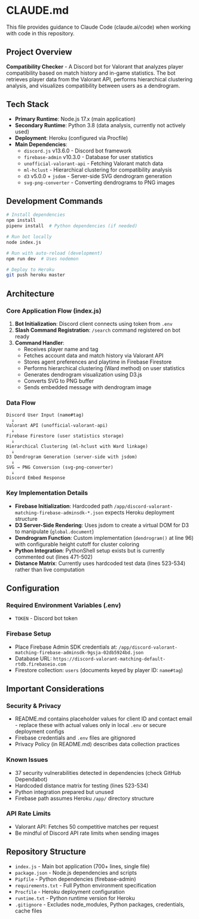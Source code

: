 # CLAUDE.md

This file provides guidance to Claude Code (claude.ai/code) when working with code in this repository.

## Project Overview

**Compatibility Checker** - A Discord bot for Valorant that analyzes player compatibility based on match history and in-game statistics. The bot retrieves player data from the Valorant API, performs hierarchical clustering analysis, and visualizes compatibility between users as a dendrogram.

## Tech Stack

- **Primary Runtime**: Node.js 17.x (main application)
- **Secondary Runtime**: Python 3.8 (data analysis, currently not actively used)
- **Deployment**: Heroku (configured via Procfile)
- **Main Dependencies**:
  - `discord.js` v13.6.0 - Discord bot framework
  - `firebase-admin` v10.3.0 - Database for user statistics
  - `unofficial-valorant-api` - Fetching Valorant match data
  - `ml-hclust` - Hierarchical clustering for compatibility analysis
  - `d3` v5.0.0 + `jsdom` - Server-side SVG dendrogram generation
  - `svg-png-converter` - Converting dendrograms to PNG images

## Development Commands

```bash
# Install dependencies
npm install
pipenv install  # Python dependencies (if needed)

# Run bot locally
node index.js

# Run with auto-reload (development)
npm run dev  # Uses nodemon

# Deploy to Heroku
git push heroku master
```

## Architecture

### Core Application Flow (index.js)

1. **Bot Initialization**: Discord client connects using token from `.env`
2. **Slash Command Registration**: `/search` command registered on bot ready
3. **Command Handler**:
   - Receives player name and tag
   - Fetches account data and match history via Valorant API
   - Stores agent preferences and playtime in Firebase Firestore
   - Performs hierarchical clustering (Ward method) on user statistics
   - Generates dendrogram visualization using D3.js
   - Converts SVG to PNG buffer
   - Sends embedded message with dendrogram image

### Data Flow

```
Discord User Input (name#tag)
  ↓
Valorant API (unofficial-valorant-api)
  ↓
Firebase Firestore (user statistics storage)
  ↓
Hierarchical Clustering (ml-hclust with Ward linkage)
  ↓
D3 Dendrogram Generation (server-side with jsdom)
  ↓
SVG → PNG Conversion (svg-png-converter)
  ↓
Discord Embed Response
```

### Key Implementation Details

- **Firebase Initialization**: Hardcoded path `/app/discord-valorant-matching-firebase-adminsdk-*.json` expects Heroku deployment structure
- **D3 Server-Side Rendering**: Uses jsdom to create a virtual DOM for D3 to manipulate (`global.document`)
- **Dendrogram Function**: Custom implementation (`dendrogram()` at line 96) with configurable height cutoff for cluster coloring
- **Python Integration**: PythonShell setup exists but is currently commented out (lines 471-502)
- **Distance Matrix**: Currently uses hardcoded test data (lines 523-534) rather than live computation

## Configuration

### Required Environment Variables (.env)

- `TOKEN` - Discord bot token

### Firebase Setup

- Place Firebase Admin SDK credentials at: `/app/discord-valorant-matching-firebase-adminsdk-9gsja-02db5924bd.json`
- Database URL: `https://discord-valorant-matching-default-rtdb.firebaseio.com`
- Firestore collection: `users` (documents keyed by player ID: `name#tag`)

## Important Considerations

### Security & Privacy

- README.md contains placeholder values for client ID and contact email - replace these with actual values only in local `.env` or secure deployment configs
- Firebase credentials and `.env` files are gitignored
- Privacy Policy (in README.md) describes data collection practices

### Known Issues

- 37 security vulnerabilities detected in dependencies (check GitHub Dependabot)
- Hardcoded distance matrix for testing (lines 523-534)
- Python integration prepared but unused
- Firebase path assumes Heroku `/app/` directory structure

### API Rate Limits

- Valorant API: Fetches 50 competitive matches per request
- Be mindful of Discord API rate limits when sending images

## Repository Structure

- `index.js` - Main bot application (700+ lines, single file)
- `package.json` - Node.js dependencies and scripts
- `Pipfile` - Python dependencies (firebase-admin)
- `requirements.txt` - Full Python environment specification
- `Procfile` - Heroku deployment configuration
- `runtime.txt` - Python runtime version for Heroku
- `.gitignore` - Excludes node_modules, Python packages, credentials, cache files
